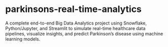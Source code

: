 # parkinsons-real-time-analytics
A complete end-to-end Big Data Analytics project using Snowflake, Python/Jupyter, and Streamlit to simulate real-time healthcare data pipelines, visualize insights, and predict Parkinson’s disease using machine learning models.
